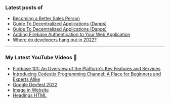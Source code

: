### Latest posts of 
<!-- BLOG-POST-LIST:START -->
- [Becoming a Better Sales Person](https://codersalman.hashnode.dev/becoming-a-better-sales-person)
- [Guide To Decentralized Applications &lpar;Dapps&rpar;](https://codersalman.hashnode.dev/guide-to-decentralized-applications-dapps-1)
- [Guide To Decentralized Applications &lpar;Dapps&rpar;](https://codersalman.hashnode.dev/guide-to-decentralized-applications-dapps)
- [Adding Firebase Authentication to Your Web Application](https://codersalman.hashnode.dev/adding-firebase-authentication-to-your-web-application)
- [Where do developers hang out in 2022?](https://thetechtopics.com/uncategorized/where-do-developers-hang-out-in-2022/)
<!-- BLOG-POST-LIST:END -->

<hr>

### My Latest YouTube Videos 🌱
<!-- YOUTUBE:START -->
- [Firebase 101: An Overview of the Platform&#39;s Key Features and Services](https://www.youtube.com/watch?v=9BtPMU218hw)
- [Introducing Codestix Programming Channel: A Place for Beginners and Experts Alike](https://www.youtube.com/watch?v=5K7jSieiq2U)
- [Google Devfest 2022 ](https://www.youtube.com/watch?v=u_wWOf0LUxk)
- [Image in Website ](https://www.youtube.com/watch?v=g2bmNTShT-Q)
- [Headings HTML ](https://www.youtube.com/watch?v=YCgJBxAvboA)
<!-- YOUTUBE:END -->
